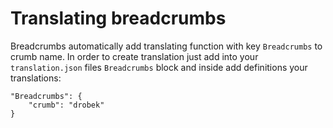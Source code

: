 # Translating breadcrumbs

Breadcrumbs automatically add translating function with key `Breadcrumbs` to crumb name. In order to create translation just add into your `translation.json` files `Breadcrumbs` block and inside add definitions your translations:

```
"Breadcrumbs": {
	"crumb": "drobek"
}
```